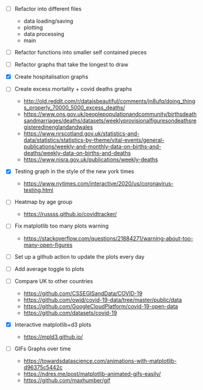 - [ ] Refactor into different files
    - data loading/saving
    - plotting
    - data processing
    - main
- [ ] Refactor functions into smaller self contained pieces
- [ ] Refactor graphs that take the longest to draw
- [x] Create hospitalisation graphs
- [ ] Create excess mortality + covid deaths graphs
    - http://old.reddit.com/r/dataisbeautiful/comments/jn8ufq/doing_things_properly_70000_5000_excess_deaths/
    - https://www.ons.gov.uk/peoplepopulationandcommunity/birthsdeathsandmarriages/deaths/datasets/weeklyprovisionalfiguresondeathsregisteredinenglandandwales
    - https://www.nrscotland.gov.uk/statistics-and-data/statistics/statistics-by-theme/vital-events/general-publications/weekly-and-monthly-data-on-births-and-deaths/weekly-data-on-births-and-deaths
    - https://www.nisra.gov.uk/publications/weekly-deaths
- [x] Testing graph in the style of the new york times
    - https://www.nytimes.com/interactive/2020/us/coronavirus-testing.html
- [ ] Heatmap by age group
    - https://russss.github.io/covidtracker/
- [ ] Fix matplotlib too many plots warning
    - https://stackoverflow.com/questions/21884271/warning-about-too-many-open-figures
- [ ] Set up a github action to update the plots every day
- [ ] Add average toggle to plots

- [ ] Compare UK to other countries
    - https://github.com/CSSEGISandData/COVID-19
    - https://github.com/owid/covid-19-data/tree/master/public/data
    - https://github.com/GoogleCloudPlatform/covid-19-open-data
    - https://github.com/datasets/covid-19
- [x] Interactive matplotlib+d3 plots
    - https://mpld3.github.io/
- [ ] GIFs Graphs over time
    - https://towardsdatascience.com/animations-with-matplotlib-d96375c5442c
    - https://ndres.me/post/matplotlib-animated-gifs-easily/
    - https://github.com/maxhumber/gif